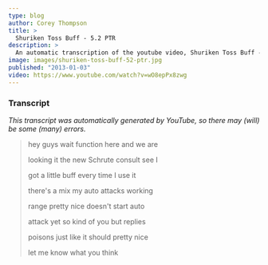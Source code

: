 ```yaml
---
type: blog
author: Corey Thompson
title: >
  Shuriken Toss Buff - 5.2 PTR
description: >
  An automatic transcription of the youtube video, Shuriken Toss Buff - 5.2 PTR, generated from youtube captions.
image: images/shuriken-toss-buff-52-ptr.jpg
published: "2013-01-03"
video: https://www.youtube.com/watch?v=wO8epPx8zwg
---
```




### Transcript

*This transcript was automatically generated by YouTube, so there may (will) be some (many) errors.*

>hey guys wait function here and we are
>
> looking it the new Schrute consult see I
>
> got a little buff every time I use it
>
> there&#39;s a mix my auto attacks working
>
> range pretty nice doesn&#39;t start auto
>
> attack yet so kind of you but replies
>
> poisons just like it should pretty nice
>
> let me know what you think

